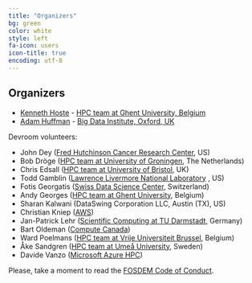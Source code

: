 ```yaml
---
title: "Organizers"
bg: green
color: white
style: left
fa-icon: users
icon-title: true
encoding: utf-8
---
```


## Organizers

* [Kenneth Hoste](https://twitter.com/kehoste) - [HPC team at Ghent University, Belgium](http://www.ugent.be/hpc/en)
* [Adam Huffman](https://twitter.com/adamhuffman) - [Big Data Institute, Oxford, UK](https://www.bdi.ox.ac.uk)
<!--* [Maximilian Michels](https://twitter.com/stadtlegende) - [Apache Software Foundation](https://www.apache.org/)-->
<!--* [Roman Shaposhnik](https://twitter.com/rhatr) - [Apache Software Foundation](https://www.apache.org/)-->
<!--* [Vasia Kalavri](https://twitter.com/vkalavri) - [Boston University](https://www.bu.edu/cs/)-->

Devroom volunteers:

* John Dey ([Fred Hutchinson Cancer Research Center](https://www.fredhutch.org/en.html), US)
* Bob Dröge ([HPC team at University of Groningen](https://www.rug.nl/society-business/centre-for-information-technology/research/services/hpc/), The Netherlands)
* Chris Edsall ([HPC team at University of Bristol](https://www.bristol.ac.uk/acrc/high-performance-computing/), UK)
* Todd Gamblin ([Lawrence Livermore National Laboratory](https://www.llnl.gov/) , US)
* Fotis Georgatis ([Swiss Data Science Center](https://datascience.ch/), Switzerland)
* Andy Georges ([HPC team at Ghent University](http://www.ugent.be/hpc/en), Belgium)
* Sharan Kalwani (DataSwing Corporation LLC, Austin (TX), US)
* Christian Kniep ([AWS](https://aws.amazon.com/))
* Jan-Patrick Lehr ([Scientific Computing at TU Darmstadt](http://www.sc.informatik.tu-darmstadt.de/), Germany)
* Bart Oldeman ([Compute Canada](https://www.computecanada.ca))
* Ward Poelmans ([HPC team at Vrije Universiteit Brussel](https://hpc.vub.be/), Belgium)
* Åke Sandgren ([HPC team at Umeå University](https://www.hpc2n.umu.se), Sweden)
* Davide Vanzo ([Microsoft Azure HPC](https://azure.microsoft.com/en-us/solutions/high-performance-computing/))

Please, take a moment to read the [FOSDEM Code of Conduct](https://fosdem.org/2021/practical/conduct/).
